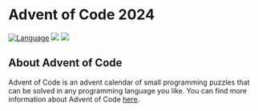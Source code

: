# Advent of Code 2024

[![Language](https://img.shields.io/badge/Language-Kotlin-purple)](https://kotlinlang.org/)
![](https://img.shields.io/badge/stars%20⭐-8-yellow)
![](https://img.shields.io/badge/days%20completed-4-red)

## About Advent of Code
Advent of Code is an advent calendar of small programming puzzles that can be solved in any programming language you like. You can find more information about Advent of Code [here](https://adventofcode.com/2024/about).
